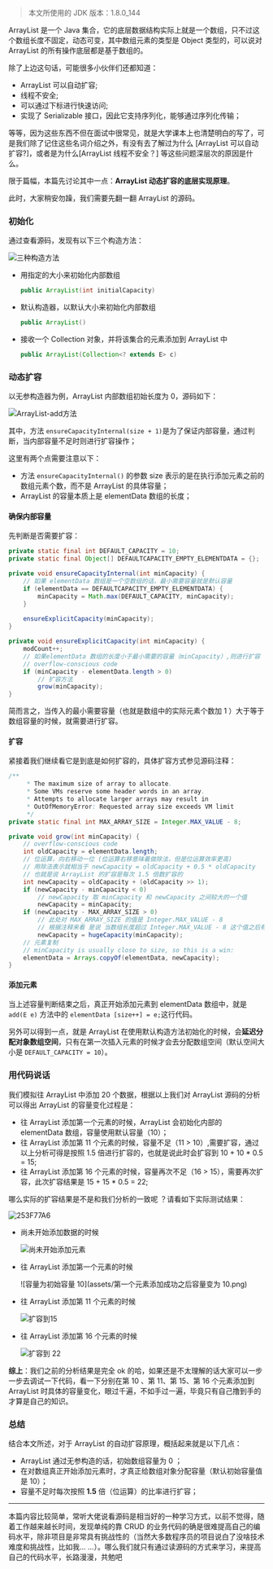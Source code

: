 > 本文所使用的 JDK 版本：1.8.0_144

ArrayList 是一个 Java 集合，它的底层数据结构实际上就是一个数组，只不过这个数组长度不固定，动态可变，其中数组元素的类型是 Object 类型的，可以说对 ArrayList 的所有操作底层都是基于数组的。

除了上边这句话，可能很多小伙伴们还都知道：

* ArrayList 可以自动扩容;
* 线程不安全;
* 可以通过下标进行快速访问;
* 实现了 Serializable 接口，因此它支持序列化，能够通过序列化传输；

等等，因为这些东西不但在面试中很常见，就是大学课本上也清楚明白的写了，可是我们除了记住这些名词介绍之外，有没有去了解过为什么 [ArrayList 可以自动扩容?]，或者是为什么[ArrayList 线程不安全？] 等这些问题深层次的原因是什么。

限于篇幅，本篇先讨论其中一点：**ArrayList 动态扩容的底层实现原理**。

此时，大家稍安勿躁，我们需要先翻一翻 ArrayList 的源码。

### 初始化

通过查看源码，发现有以下三个构造方法：

![三种构造方法](assets/三种构造方法.png)

* 用指定的大小来初始化内部数组

  ```java
  public ArrayList(int initialCapacity) 
  ```

* 默认构造器，以默认大小来初始化内部数组

  ```java
  public ArrayList()
  ```

* 接收一个 Collection 对象，并将该集合的元素添加到 ArrayList 中

  ```java
  public ArrayList(Collection<? extends E> c)
  ```

### 动态扩容

以无参构造器为例，ArrayList 内部数组初始长度为 0，源码如下：

![ArrayList-add方法](assets/ArrayList-add方法.png)

其中，方法 `ensureCapacityInternal(size + 1)`是为了保证内部容量，通过判断，当内部容量不足时则进行扩容操作；

这里有两个点需要注意以下：

* 方法 `ensureCapacityInternal()` 的参数 size 表示的是在执行添加元素之前的数组元素个数，而不是 ArrayList 的具体容量；
* ArrayList 的容量本质上是 elementData 数组的长度；

#### 确保内部容量

先判断是否需要扩容：

```java
private static final int DEFAULT_CAPACITY = 10;
private static final Object[] DEFAULTCAPACITY_EMPTY_ELEMENTDATA = {};

private void ensureCapacityInternal(int minCapacity) {
    // 如果 elementData 数组是一个空数组的话，最小需要容量就是默认容量
    if (elementData == DEFAULTCAPACITY_EMPTY_ELEMENTDATA) {
        minCapacity = Math.max(DEFAULT_CAPACITY, minCapacity);
    }
	
    ensureExplicitCapacity(minCapacity);
}

private void ensureExplicitCapacity(int minCapacity) {
    modCount++;
	// 如果elementData 数组的长度小于最小需要的容量（minCapacity）,则进行扩容
    // overflow-conscious code
    if (minCapacity - elementData.length > 0)
        // 扩容方法
        grow(minCapacity);
}
```

简而言之，当传入的最小需要容量（也就是数组中的实际元素个数加 1 ）大于等于数组容量的时候，就需要进行扩容。

#### 扩容

紧接着我们继续看它是到底是如何扩容的，具体扩容方式参见源码注释：

```java
/**
     * The maximum size of array to allocate.
     * Some VMs reserve some header words in an array.
     * Attempts to allocate larger arrays may result in
     * OutOfMemoryError: Requested array size exceeds VM limit
     */
private static final int MAX_ARRAY_SIZE = Integer.MAX_VALUE - 8;

private void grow(int minCapacity) {
    // overflow-conscious code
    int oldCapacity = elementData.length;
    // 位运算，向右移动一位 (位运算右移意味着做除法，但是位运算效率更高)
    // 用除法表示就相当于 newCapacity = oldCapacity + 0.5 * oldCapacity
    // 也就是说 ArrayList 的扩容是每次 1.5 倍数扩容的
    int newCapacity = oldCapacity + (oldCapacity >> 1);
    if (newCapacity - minCapacity < 0)
        // newCapacity 取 minCapacity 和 newCapacity 之间较大的一个值
        newCapacity = minCapacity;
    if (newCapacity - MAX_ARRAY_SIZE > 0)
        // 此处对 MAX_ARRAY_SIZE 的值是 Integer.MAX_VALUE - 8
        // 根据注释来看 是说 当数组长度超过 Integer.MAX_VALUE - 8 这个值之后有可能会发生 OutOfMemoryError 异常，但是为啥偏偏减了 8 这个值，尚待研究！
        newCapacity = hugeCapacity(minCapacity);
    // 元素复制 
    // minCapacity is usually close to size, so this is a win:
    elementData = Arrays.copyOf(elementData, newCapacity);
}
```

#### 添加元素

当上述容量判断结束之后，真正开始添加元素到 elementData 数组中，就是 `add(E e)` 方法中的 `elementData [size++] = e;`这行代码。

另外可以得到一点，就是 ArrayList 在使用默认构造方法初始化的时候，会**延迟分配对象数组空间**，只有在第一次插入元素的时候才会去分配数组空间（默认空间大小是 `DEFAULT_CAPACITY = 10`）。

### 用代码说话

我们模拟往 ArrayList 中添加 20 个数据，根据以上我们对 ArrayList 源码的分析可以得出 ArrayList 的容量变化过程是：

* 往 ArrayList 添加第一个元素的时候，ArrayList 会初始化内部的 elementData 数组，容量使用默认容量（10）；
* 往 ArrayList 添加第 11 个元素的时候，容量不足（11 > 10）,需要扩容，通过以上分析可得是按照 1.5 倍进行扩容的，也就是说此时会扩容到 10 + 10 * 0.5 = 15;
* 往 ArrayList 添加第 16 个元素的时候，容量再次不足（16 > 15），需要再次扩容，此次扩容结果是 15 + 15 * 0.5 = 22;

哪么实际的扩容结果是不是和我们分析的一致呢 ？请看如下实际测试结果：

![253F77A6](assets/253F77A6.gif)

* 尚未开始添加数据的时候

  ![尚未开始添加元素](assets/尚未开始添加元素.png)

* 往 ArrayList 添加第一个元素的时候

  ![容量为初始容量 10](assets/第一个元素添加成功之后容量变为 10.png)

* 往 ArrayList 添加第 11 个元素的时候

  ![扩容到15](assets/扩容到15.png)

* 往 ArrayList 添加第 16 个元素的时候

  ![扩容到 22](assets/扩容到22.png)

**综上**：我们之前的分析结果是完全 ok 的哈，如果还是不太理解的话大家可以一步一步去调试一下代码，看一下分别在第 10 、第 11、第 15、第 16 个元素添加到 ArrayList 时具体的容量变化，眼过千遍，不如手过一遍，毕竟只有自己撸到手的才算是自己的知识。

### 总结

结合本文所述，对于 ArrayList 的自动扩容原理，概括起来就是以下几点：

- ArrayList 通过无参构造的话，初始数组容量为 0 ；
- 在对数组真正开始添加元素时，才真正给数组对象分配容量（默认初始容量值是 10）；
- 容量不足时每次按照 **1.5** 倍（位运算）的比率进行扩容；

------

本篇内容比较简单，常听大佬说看源码是相当好的一种学习方式，以前不觉得，随着工作越来越长时间，发现单纯的靠 CRUD 的业务代码的确是很难提高自己的编码水平，除非项目是非常具有挑战性的（当然大多数程序员的项目说白了没啥技术难度和挑战性，比如我... ...）。哪么我们就只有通过读源码的方式来学习，来提高自己的代码水平，长路漫漫，共勉吧